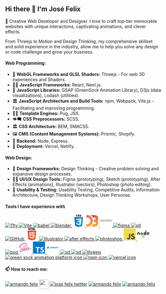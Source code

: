 ## Hi there 👋 I'm José Felix

🔭 Creative Web Developer and Designer. I love to craft top-tier memorable websites with unique interactions, captivating animations, and clever effects.

From Threejs to Motion and Design Thinking, my comprehensive skillset and solid experience in the industry, allow me to help you solve any design or code challenge and grow your business.

#### Web Programming:
- 🥽 **WebGL Frameworks and GLSL Shaders:** Threejs - For web 3D experiences and Shaders.
- 🧑‍💻 **JavaScript Frameworks:** React, Next.js.
- 🎠 **JavaScript Libraries:** GSAP (GreenSock Animation Library), D3js (data visualizations), Lodash (utilities).
- 🏛️ **JavaScript Architecture and Build Tools:** npm, Webpack, Vite.js - Facilitating and improving programming.
- 👷‍♂️ **Template Engines:** Pug, JSX.
- 👁‍🗨 **CSS Preprocessors:** SCSS.
- 🏛️ **CSS Architecture:** BEM, SMACSS.
- 🖼️ **CMS (Content Management Systems):** Prismic, Shopify.
- 🎒 **Backend:** Node, Express.
- 🚀 **Deployment:** Vercel, Netlify.

#### Web Design:
- 🔬 **Design Frameworks:** Design Thinking - Creative problem solving and expansive design processes.
- 🙇‍♀️ **UI/UX Design Tools:** Figma (prototyping), Sketch (prototyping), After Effects (animations), Illustrator (vectors), Photoshop (photo editing).
- 🧾 **Usability & Testing:** Usability Testing, Competitive Audits, Information Architecture, Design Thinking Workshops, User Personas.

#### Tools I have experience with

<p align="left"> <a href="https://www.11ty.dev/" target="_blank" rel="noreferrer"> <img src="https://gist.githubusercontent.com/vivek32ta/c7f7bf583c1fb1c58d89301ea40f37fd/raw/f4c85cce5790758286b8f155ef9a177710b995df/11ty.svg" alt="11ty" width="40" height="40"/> </a> <a href="https://vitejs.dev/" target="_blank" rel="noreferrer"> <img src="https://upload.wikimedia.org/wikipedia/commons/thumb/f/f1/Vitejs-logo.svg/1039px-Vitejs-logo.svg.png" alt="Vite" width="40" height="40"/> </a> <a href="https://babeljs.io/" target="_blank" rel="noreferrer"> <img src="https://www.vectorlogo.zone/logos/babeljs/babeljs-icon.svg" alt="babel" width="40" height="40"/> </a> <a href="https://www.blender.org/" target="_blank" rel="noreferrer"> <img src="https://download.blender.org/branding/community/blender_community_badge_white.svg" alt="blender" width="40" height="40"/> </a> <a href="https://www.w3schools.com/css/" target="_blank" rel="noreferrer"> <img src="https://raw.githubusercontent.com/devicons/devicon/master/icons/css3/css3-original-wordmark.svg" alt="css3" width="40" height="40"/> </a> <a href="https://d3js.org/" target="_blank" rel="noreferrer"> <img src="https://raw.githubusercontent.com/devicons/devicon/master/icons/d3js/d3js-original.svg" alt="d3js" width="40" height="40"/> </a> <a href="https://expressjs.com" target="_blank" rel="noreferrer"> <img src="https://raw.githubusercontent.com/devicons/devicon/master/icons/express/express-original-wordmark.svg" alt="express" width="40" height="40"/> </a> <a href="https://www.figma.com/" target="_blank" rel="noreferrer"> <img src="https://www.vectorlogo.zone/logos/figma/figma-icon.svg" alt="figma" width="40" height="40"/> </a> <a href="https://git-scm.com/" target="_blank" rel="noreferrer"> <img src="https://www.vectorlogo.zone/logos/git-scm/git-scm-icon.svg" alt="git" width="40" height="40"/> </a> <a href="https://github.com/" target="_blank" rel="noreferrer"> <img src="https://github.githubassets.com/assets/GitHub-Mark-ea2971cee799.png" alt="GitHub" width="40" height="40"/> </a> <a href="https://www.w3.org/html/" target="_blank" rel="noreferrer"> <img src="https://raw.githubusercontent.com/devicons/devicon/master/icons/html5/html5-original-wordmark.svg" alt="html5" width="40" height="40"/> </a> <a href="https://www.adobe.com/in/products/illustrator.html" target="_blank" rel="noreferrer"> <img src="https://upload.wikimedia.org/wikipedia/commons/thumb/f/fb/Adobe_Illustrator_CC_icon.svg/1200px-Adobe_Illustrator_CC_icon.svg.png" alt="illustrator" width="40" height="40"/> </a> <a href="https://www.adobe.com/es/products/aftereffects.html" target="_blank" rel="noreferrer"> <img src="https://upload.wikimedia.org/wikipedia/commons/thumb/c/cb/Adobe_After_Effects_CC_icon.svg/1200px-Adobe_After_Effects_CC_icon.svg.png" alt="after effects" width="40" height="40"/> </a> <a href="https://www.photoshop.com/en" target="_blank" rel="noreferrer"> <img src="https://upload.wikimedia.org/wikipedia/commons/thumb/a/af/Adobe_Photoshop_CC_icon.svg/2101px-Adobe_Photoshop_CC_icon.svg.png" alt="photoshop" width="40" height="40"/> </a> <a href="https://developer.mozilla.org/en-US/docs/Web/JavaScript" target="_blank" rel="noreferrer"> <img src="https://raw.githubusercontent.com/devicons/devicon/master/icons/javascript/javascript-original.svg" alt="javascript" width="40" height="40"/> </a> <a href="https://nodejs.org" target="_blank" rel="noreferrer"> <img src="https://raw.githubusercontent.com/devicons/devicon/master/icons/nodejs/nodejs-original-wordmark.svg" alt="nodejs" width="40" height="40"/> </a> <a href="https://pugjs.org" target="_blank" rel="noreferrer"> <img src="https://cdn.worldvectorlogo.com/logos/pug.svg" alt="pug" width="40" height="40"/> </a> <a href="https://sass-lang.com" target="_blank" rel="noreferrer"> <img src="https://raw.githubusercontent.com/devicons/devicon/master/icons/sass/sass-original.svg" alt="sass" width="40" height="40"/> </a> <a href="https://www.typescriptlang.org/" target="_blank" rel="noreferrer"> <img src="https://raw.githubusercontent.com/devicons/devicon/master/icons/typescript/typescript-original.svg" alt="typescript" width="40" height="40"/> </a> <a href="https://webpack.js.org" target="_blank" rel="noreferrer"> <img src="https://raw.githubusercontent.com/devicons/devicon/d00d0969292a6569d45b06d3f350f463a0107b0d/icons/webpack/webpack-original-wordmark.svg" alt="webpack" width="40" height="40"/> </a> <a href="https://www.adobe.com/products/xd.html" target="_blank" rel="noreferrer"> <img src="https://encrypted-tbn0.gstatic.com/images?q=tbn:ANd9GcR4Z1224Ow_7ARp9D-xuL1MUxmHdo8458OkgqaIchZ6Kg&s" alt="xd" width="40" height="40"/> </a> <a href="https://react.dev/" target="_blank" rel="noreferrer"> <img src="https://static-00.iconduck.com/assets.00/react-icon-512x512-u6e60ayf.png" alt="xd" width="40" height="40"/> </a> <a href="https://threejs.org/" target="_blank" rel="noreferrer"> <img src="https://global.discourse-cdn.com/standard17/uploads/threejs/optimized/2X/e/e4f86d2200d2d35c30f7b1494e96b9595ebc2751_2_1016x1024.png" alt="threejs" width="40" height="40"/> </a> <a href="https://gsap.com/" target="_blank" rel="noreferrer"> <img src="https://assets.awwwards.com/awards/avatar/2152182/652d1de29c2e9754617887.png" alt="green sock animation platform icon" width="40" height="40"/> </a> <a href="https://www.npmjs.com/" target="_blank" rel="noreferrer"> <img src"https://miro.medium.com/v2/resize:fit:1200/1*BfTeu35aPGjLDfkj4zmYJQ.png" alt="npm icon" width="40" height="40"/> </a> <a href="https://vercel.com/" target="_blank" rel="noreferrer"> <img src"https://cdn.sanity.io/images/34ent8ly/production/223a29eb0698fb7fbc6d158a6f7e698d155e025f-824x824.png" alt="vercel icon" width="40" height="40"/> </a> </p>

#### 📫 How to reach me:
<p align="left">
<a href="https://dribbble.com/josefelixzara" target="_blank"><img align="center" src="https://cdn.freebiesupply.com/logos/large/2x/dribbble-icon-1-logo-png-transparent.png" alt="armando felix" height="30" width="30" /></a>
<a href="https://www.linkedin.com/in/josefelixzara/" target="_blank"><img align="center" src="https://upload.wikimedia.org/wikipedia/commons/thumb/c/ca/LinkedIn_logo_initials.png/640px-LinkedIn_logo_initials.png" height="30" width="30" /></a>
<a href="https://x.com/josefelix_zara" target="_blank"><img align="center" src="https://raw.githubusercontent.com/rahuldkjain/github-profile-readme-generator/master/src/images/icons/Social/twitter.svg" alt="jose felix twitter" height="30" width="40" /></a>
<a href="https://wa.me/526678449443" target="_blank"><img align="center" src="https://upload.wikimedia.org/wikipedia/commons/thumb/1/19/WhatsApp_logo-color-vertical.svg/2048px-WhatsApp_logo-color-vertical.svg.png" alt="armando felix" height="30" width="30" /></a>
<a href="mailto:jarmando.felix@icloud.com" target="_blank"><img align="center" src="https://upload.wikimedia.org/wikipedia/commons/thumb/4/4e/Mail_%28iOS%29.svg/2048px-Mail_%28iOS%29.svg.png" alt="armando felix" height="30" width="30" /></a>
</p>


